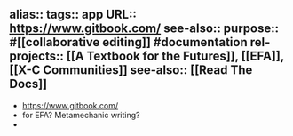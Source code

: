 alias::
tags:: app
URL:: https://www.gitbook.com/
see-also::
purpose:: #[[collaborative editing]] #documentation
rel-projects:: [[A Textbook for the Futures]], [[EFA]], [[X-C Communities]]
see-also:: [[Read The Docs]]
-
- https://www.gitbook.com/
- for EFA? Metamechanic writing?
-

